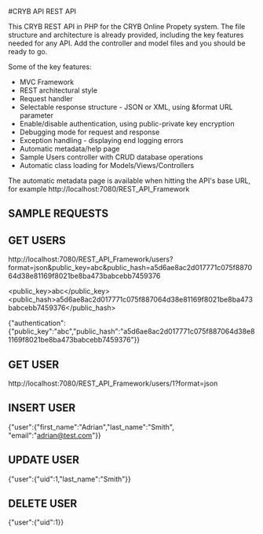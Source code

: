 #CRYB API REST API 

This CRYB REST API in PHP for the CRYB Online Propety system. The file 
structure and 
architecture is already provided, including the key features needed for any API. Add the controller and model files and you should be ready to go.


Some of the key features:
<ul><li>MVC Framework</li>
<li>REST architectural style</li>
<li>Request handler</li>
<li>Selectable response structure - JSON or XML, using &format URL parameter</li>
<li>Enable/disable authentication, using public-private key encryption</li>
<li>Debugging mode for request and response</li>
<li>Exception handling - displaying end logging errors</li>
<li>Automatic metadata/help page</li>
<li>Sample Users controller with CRUD database operations</li>
<li>Automatic class loading for Models/Views/Controllers</li></ul>

The automatic metadata page is available when hitting the API's base URL, for example http://localhost:7080/REST_API_Framework 

SAMPLE REQUESTS
------------------------------


GET USERS
------------------------------
http://localhost:7080/REST_API_Framework/users?format=json&public_key=abc&public_hash=a5d6ae8ac2d017771c075f887064d38e81169f8021be8ba473babcebb7459376

<root><authentication><public_key>abc</public_key><public_hash>a5d6ae8ac2d017771c075f887064d38e81169f8021be8ba473babcebb7459376</public_hash></authentication></root>

{"authentication":{"public_key":"abc","public_hash":"a5d6ae8ac2d017771c075f887064d38e81169f8021be8ba473babcebb7459376"}}



GET USER
------------------------------
http://localhost:7080/REST_API_Framework/users/1?format=json


INSERT USER
------------------------------
{"user":{"first_name":"Adrian","last_name":"Smith", "email":"adrian@test.com"}}

UPDATE USER
------------------------------
{"user":{"uid":1,"last_name":"Smith"}}

DELETE USER
------------------------------
{"user":{"uid":1}}

